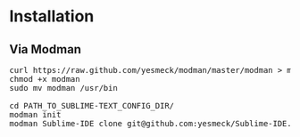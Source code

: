 # Installation

## Via Modman
    
<pre>
curl https://raw.github.com/yesmeck/modman/master/modman > modman
chmod +x modman
sudo mv modman /usr/bin

cd PATH_TO_SUBLIME-TEXT_CONFIG_DIR/
modman init
modman Sublime-IDE clone git@github.com:yesmeck/Sublime-IDE.git
</pre>